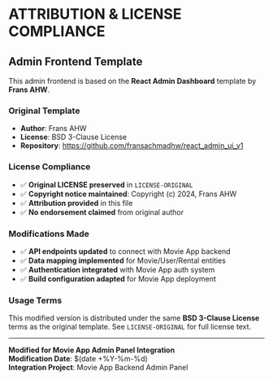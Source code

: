 # ATTRIBUTION & LICENSE COMPLIANCE

## Admin Frontend Template

This admin frontend is based on the **React Admin Dashboard** template by **Frans AHW**.

### Original Template
- **Author**: Frans AHW  
- **License**: BSD 3-Clause License
- **Repository**: https://github.com/fransachmadhw/react_admin_ui_v1

### License Compliance
- ✅ **Original LICENSE preserved** in `LICENSE-ORIGINAL`
- ✅ **Copyright notice maintained**: Copyright (c) 2024, Frans AHW
- ✅ **Attribution provided** in this file
- ✅ **No endorsement claimed** from original author

### Modifications Made
- ✅ **API endpoints updated** to connect with Movie App backend
- ✅ **Data mapping implemented** for Movie/User/Rental entities  
- ✅ **Authentication integrated** with Movie App auth system
- ✅ **Build configuration adapted** for Movie App deployment

### Usage Terms
This modified version is distributed under the same **BSD 3-Clause License** terms as the original template. See `LICENSE-ORIGINAL` for full license text.

---
**Modified for Movie App Admin Panel Integration**  
**Modification Date**: $(date +%Y-%m-%d)  
**Integration Project**: Movie App Backend Admin Panel 